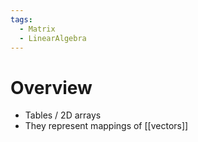 ```yaml
---
tags:
  - Matrix
  - LinearAlgebra
---
```

# Overview
- Tables / 2D arrays
- They represent mappings of [[vectors]]

